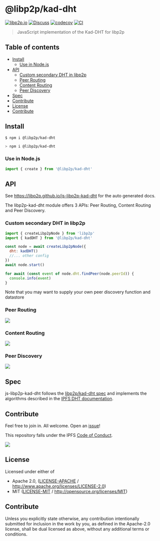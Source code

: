 # @libp2p/kad-dht <!-- omit in toc -->

[![libp2p.io](https://img.shields.io/badge/project-libp2p-yellow.svg?style=flat-square)](http://libp2p.io/)
[![Discuss](https://img.shields.io/discourse/https/discuss.libp2p.io/posts.svg?style=flat-square)](https://discuss.libp2p.io)
[![codecov](https://img.shields.io/codecov/c/github/libp2p/js-libp2p-kad-dht.svg?style=flat-square)](https://codecov.io/gh/libp2p/js-libp2p-kad-dht)
[![CI](https://img.shields.io/github/workflow/status/libp2p/js-libp2p-interfaces/test%20&%20maybe%20release/master?style=flat-square)](https://github.com/libp2p/js-libp2p-kad-dht/actions/workflows/js-test-and-release.yml)

> JavaScript implementation of the Kad-DHT for libp2p

## Table of contents <!-- omit in toc -->

- [Install](#install)
  - [Use in Node.js](#use-in-nodejs)
- [API](#api)
  - [Custom secondary DHT in libp2p](#custom-secondary-dht-in-libp2p)
  - [Peer Routing](#peer-routing)
  - [Content Routing](#content-routing)
  - [Peer Discovery](#peer-discovery)
- [Spec](#spec)
- [Contribute](#contribute)
- [License](#license)
- [Contribute](#contribute-1)

## Install

```console
$ npm i @libp2p/kad-dht
```

```sh
> npm i @libp2p/kad-dht
```

### Use in Node.js

```js
import { create } from '@libp2p/kad-dht'
```

## API

See <https://libp2p.github.io/js-libp2p-kad-dht> for the auto generated docs.

The libp2p-kad-dht module offers 3 APIs: Peer Routing, Content Routing and Peer Discovery.

### Custom secondary DHT in libp2p

```js
import { createLibp2pNode } from 'libp2p'
import { kadDHT } from '@libp2p/kad-dht'

const node = await createLibp2pNode({
  dht: kadDHT()
  //... other config
})
await node.start()

for await (const event of node.dht.findPeer(node.peerId)) {
  console.info(event)
}
```

Note that you may want to supply your own peer discovery function and datastore

### Peer Routing

[![](https://raw.githubusercontent.com/libp2p/interface-peer-routing/master/img/badge.png)](https://github.com/libp2p/js-libp2p-interfaces/tree/master/packages/libp2p-interfaces/src/peer-routing)

### Content Routing

[![](https://raw.githubusercontent.com/libp2p/interface-content-routing/master/img/badge.png)](https://github.com/libp2p/js-libp2p-interfaces/tree/master/packages/libp2p-interfaces/src/content-routing)

### Peer Discovery

[![](https://github.com/libp2p/interface-peer-discovery/blob/master/img/badge.png?raw=true)](https://github.com/libp2p/js-libp2p-interfaces/tree/master/packages/libp2p-interfaces/src/peer-discovery)

## Spec

js-libp2p-kad-dht follows the [libp2p/kad-dht spec](https://github.com/libp2p/specs/tree/master/kad-dht) and implements the algorithms described in the [IPFS DHT documentation](https://docs.ipfs.io/concepts/dht/).

## Contribute

Feel free to join in. All welcome. Open an [issue](https://github.com/libp2p/js-libp2p-kad-dht/issues)!

This repository falls under the IPFS [Code of Conduct](https://github.com/ipfs/community/blob/master/code-of-conduct.md).

[![](https://cdn.rawgit.com/jbenet/contribute-ipfs-gif/master/img/contribute.gif)](https://github.com/ipfs/community/blob/master/CONTRIBUTING.md)

## License

Licensed under either of

- Apache 2.0, ([LICENSE-APACHE](LICENSE-APACHE) / <http://www.apache.org/licenses/LICENSE-2.0>)
- MIT ([LICENSE-MIT](LICENSE-MIT) / <http://opensource.org/licenses/MIT>)

## Contribute

Unless you explicitly state otherwise, any contribution intentionally submitted for inclusion in the work by you, as defined in the Apache-2.0 license, shall be dual licensed as above, without any additional terms or conditions.
